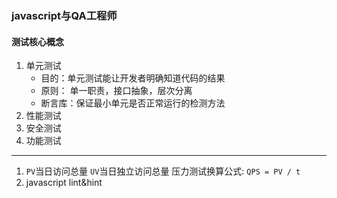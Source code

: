 ### javascript与QA工程师
#### 测试核心概念
 1. 单元测试
    * 目的：单元测试能让开发者明确知道代码的结果
    * 原则： 单一职责，接口抽象，层次分离
    * 断言库：保证最小单元是否正常运行的检测方法
 2. 性能测试
 3. 安全测试
 4. 功能测试
 -------
 1. `PV`当日访问总量 `UV`当日独立访问总量
    压力测试换算公式: `QPS = PV / t`
2. javascript lint&hint